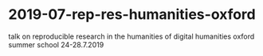 # 2019-07-rep-res-humanities-oxford
talk on reproducible research in the humanities of digital humanities oxford summer school 24-28.7.2019
